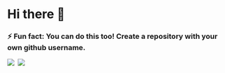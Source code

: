 # Hi there 👋
### ⚡ Fun fact: You can do this too! Create a repository with your own github username.

<img align="" src="https://github-readme-stats.vercel.app/api?username=yashrastogi&show_icons=true&theme=radical" />&nbsp;&nbsp;<img align="" src="https://github-readme-stats.vercel.app/api/top-langs/?username=yashrastogi&layout=compact" />


<!--
**yashrastogi/yashrastogi** is a ✨ _special_ ✨ repository because its `README.md` (this file) appears on your GitHub profile.

Here are some ideas to get you started:

- 🔭 I’m currently working on ...
- 🌱 I’m currently learning ...
- 👯 I’m looking to collaborate on ...
- 🤔 I’m looking for help with ...
- 💬 Ask me about ...
- 📫 How to reach me: ...
- 😄 Pronouns: ...
- ⚡ Fun fact: ...
-->

